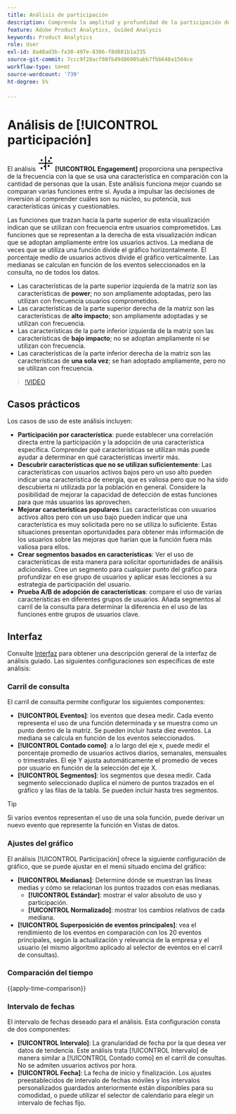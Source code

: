 ```yaml
---
title: Análisis de participación
description: Comprenda la amplitud y profundidad de la participación de la característica.
feature: Adobe Product Analytics, Guided Analysis
keywords: Product Analytics
role: User
exl-id: 8a48ad3b-fa30-497e-8306-f8d881b1a335
source-git-commit: 7ccc9f28acf08fb49d86005abb7fbb648a1564ce
workflow-type: tm+mt
source-wordcount: '739'
ht-degree: 5%

---
```


# Análisis de [!UICONTROL participación]

El análisis ![EngagementGraph](/help/assets/icons/EngagementGraph.svg) **[!UICONTROL Engagement]** proporciona una perspectiva de la frecuencia con la que se usa una característica en comparación con la cantidad de personas que la usan. Este análisis funciona mejor cuando se comparan varias funciones entre sí. Ayuda a impulsar las decisiones de inversión al comprender cuáles son su núcleo, su potencia, sus características únicas y cuestionables.

Las funciones que trazan hacia la parte superior de esta visualización indican que se utilizan con frecuencia entre usuarios comprometidos. Las funciones que se representan a la derecha de esta visualización indican que se adoptan ampliamente entre los usuarios activos. La mediana de veces que se utiliza una función divide el gráfico horizontalmente. El porcentaje medio de usuarios activos divide el gráfico verticalmente. Las medianas se calculan en función de los eventos seleccionados en la consulta, no de todos los datos.

* Las características de la parte superior izquierda de la matriz son las características de **power**; no son ampliamente adoptadas, pero las utilizan con frecuencia usuarios comprometidos.
* Las características de la parte superior derecha de la matriz son las características de **alto impacto**; son ampliamente adoptadas y se utilizan con frecuencia.
* Las características de la parte inferior izquierda de la matriz son las características de **bajo impacto**; no se adoptan ampliamente ni se utilizan con frecuencia.
* Las características de la parte inferior derecha de la matriz son las características de **una sola vez**; se han adoptado ampliamente, pero no se utilizan con frecuencia.

>[!VIDEO](https://video.tv.adobe.com/v/3429489/&learn=on)


## Casos prácticos

Los casos de uso de este análisis incluyen:

* **Participación por característica**: puede establecer una correlación directa entre la participación y la adopción de una característica específica. Comprender qué características se utilizan más puede ayudar a determinar en qué características invertir más.
* **Descubrir características que no se utilizan suficientemente**: Las características con usuarios activos bajos pero un uso alto pueden indicar una característica de energía, que es valiosa pero que no ha sido descubierta ni utilizada por la población en general. Considere la posibilidad de mejorar la capacidad de detección de estas funciones para que más usuarios las aprovechen.
* **Mejorar características populares**: Las características con usuarios activos altos pero con un uso bajo pueden indicar que una característica es muy solicitada pero no se utiliza lo suficiente. Estas situaciones presentan oportunidades para obtener más información de los usuarios sobre las mejoras que harían que la función fuera más valiosa para ellos.
* **Crear segmentos basados en características**: Ver el uso de características de esta manera para solicitar oportunidades de análisis adicionales. Cree un segmento para cualquier punto del gráfico para profundizar en ese grupo de usuarios y aplicar esas lecciones a su estrategia de participación del usuario.
* **Prueba A/B de adopción de características**: compare el uso de varias características en diferentes grupos de usuarios. Añada segmentos al carril de la consulta para determinar la diferencia en el uso de las funciones entre grupos de usuarios clave.

## Interfaz

Consulte [Interfaz](../overview.md#interface) para obtener una descripción general de la interfaz de análisis guiado. Las siguientes configuraciones son específicas de este análisis:

### Carril de consulta

El carril de consulta permite configurar los siguientes componentes:

* **[!UICONTROL Eventos]**: los eventos que desea medir. Cada evento representa el uso de una función determinada y se muestra como un punto dentro de la matriz. Se pueden incluir hasta diez eventos. La mediana se calcula en función de los eventos seleccionados.
* **[!UICONTROL Contado como]**: a lo largo del eje x, puede medir el porcentaje promedio de usuarios activos diarios, semanales, mensuales o trimestrales. El eje Y ajusta automáticamente el promedio de veces por usuario en función de la selección del eje X.
* **[!UICONTROL Segmentos]**: los segmentos que desea medir. Cada segmento seleccionado duplica el número de puntos trazados en el gráfico y las filas de la tabla. Se pueden incluir hasta tres segmentos.

>[!TIP]
>
>Si varios eventos representan el uso de una sola función, puede derivar un nuevo evento que represente la función en Vistas de datos.

### Ajustes del gráfico

El análisis [!UICONTROL Participación] ofrece la siguiente configuración de gráfico, que se puede ajustar en el menú situado encima del gráfico:

* **[!UICONTROL Medianas]**: Determine dónde se muestran las líneas medias y cómo se relacionan los puntos trazados con esas medianas.
   * **[!UICONTROL Estándar]**: mostrar el valor absoluto de uso y participación.
   * **[!UICONTROL Normalizado]**: mostrar los cambios relativos de cada mediana.
* **[!UICONTROL Superposición de eventos principales]**: vea el rendimiento de los eventos en comparación con los 20 eventos principales, según la actualización y relevancia de la empresa y el usuario (el mismo algoritmo aplicado al selector de eventos en el carril de consultas).

### Comparación del tiempo

{{apply-time-comparison}}

### Intervalo de fechas

El intervalo de fechas deseado para el análisis. Esta configuración consta de dos componentes:

* **[!UICONTROL Intervalo]**: La granularidad de fecha por la que desea ver datos de tendencia. Este análisis trata [!UICONTROL Intervalo] de manera similar a [!UICONTROL Contado como] en el carril de consultas. No se admiten usuarios activos por hora.
* **[!UICONTROL Fecha]**: La fecha de inicio y finalización. Los ajustes preestablecidos de intervalo de fechas móviles y los intervalos personalizados guardados anteriormente están disponibles para su comodidad, o puede utilizar el selector de calendario para elegir un intervalo de fechas fijo.

<!--
## Example

See below for an example of the analysis.

![Enagement compare](../assets/engagement-compare.png)
-->
